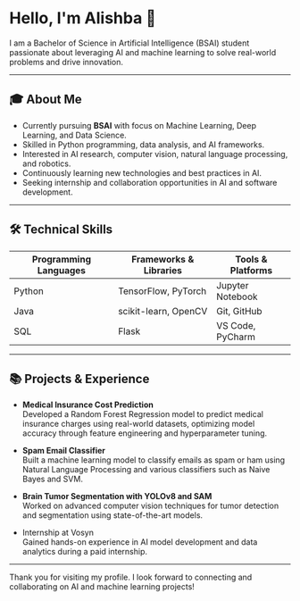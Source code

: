 # Hello, I'm Alishba 👋

I am a Bachelor of Science in Artificial Intelligence (BSAI) student passionate about leveraging AI and machine learning to solve real-world problems and drive innovation.

---

## 🎓 About Me

- Currently pursuing **BSAI** with focus on Machine Learning, Deep Learning, and Data Science.
- Skilled in Python programming, data analysis, and AI frameworks.
- Interested in AI research, computer vision, natural language processing, and robotics.
- Continuously learning new technologies and best practices in AI.
- Seeking internship and collaboration opportunities in AI and software development.

---

## 🛠️ Technical Skills

| Programming Languages | Frameworks & Libraries     | Tools & Platforms       |
|-----------------------|---------------------------|------------------------|
| Python                | TensorFlow, PyTorch       | Jupyter Notebook       |
| Java                  | scikit-learn, OpenCV      | Git, GitHub            |
| SQL                   | Flask                     | VS Code, PyCharm       |

---

## 📚 Projects & Experience

- **Medical Insurance Cost Prediction**  
  Developed a Random Forest Regression model to predict medical insurance charges using real-world datasets, optimizing model accuracy through feature engineering and hyperparameter tuning.

- **Spam Email Classifier**  
  Built a machine learning model to classify emails as spam or ham using Natural Language Processing and various classifiers such as Naive Bayes and SVM.

- **Brain Tumor Segmentation with YOLOv8 and SAM**  
  Worked on advanced computer vision techniques for tumor detection and segmentation using state-of-the-art models.

- Internship at Vosyn  
  Gained hands-on experience in AI model development and data analytics during a paid internship.

---

Thank you for visiting my profile. I look forward to connecting and collaborating on AI and machine learning projects!
